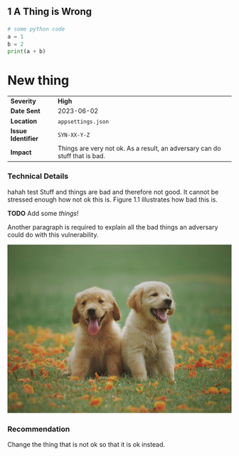 ## 1 A Thing is Wrong

```python
# some python code
a = 1
b = 2
print(a + b)
```

# New thing

| | |
| ----------------- | ------- |
| **Severity**          | **High** |
| **Date Sent**         | 2023-06-02 |
| **Location**          | `appsettings.json` |
| **Issue Identifier**  | `SYN-XX-Y-Z` |
| **Impact**            | Things are very not ok. As a result, an adversary can do stuff that is bad. |

### Technical Details

hahah test Stuff and things are bad and therefore not good. It cannot be stressed enough how not ok this is. Figure 1.1 illustrates how bad this is.

**TODO** Add some *things*!

Another paragraph is required to explain all the bad things an adversary could do with this vulnerability.

![puppy](puppy.jpeg)

### Recommendation

Change the thing that is not ok so that it is ok instead.
